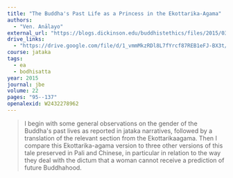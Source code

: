 ```yaml
---
title: "The Buddha's Past Life as a Princess in the Ekottarika-Agama"
authors:
  - "Ven. Anālayo"
external_url: "https://blogs.dickinson.edu/buddhistethics/files/2015/03/Anaalayo-Buddha-Past-Life.pdf"
drive_links:
  - "https://drive.google.com/file/d/1_vmmMkzRDl8L7fYrcf87REB1eFJ-BX3t/view?usp=drivesdk"
course: jataka
tags:
  - ea
  - bodhisatta
year: 2015
journal: jbe
volume: 22
pages: "95--137"
openalexid: W2432278962
---
```


> I begin with some general observations on the gender of the Buddha's past lives as reported in jataka narratives, followed by a translation of the relevant section from the Ekottarikaagama.
> Then I compare this Ekottarika-agama version to three other versions of this tale preserved in Pali and Chinese, in particular in relation to the way they deal with the dictum that a woman cannot receive a prediction of future Buddhahood.
